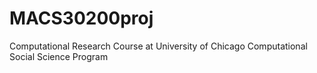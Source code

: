# MACS30200proj
Computational Research Course at University of Chicago Computational Social Science Program
